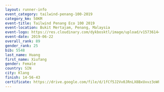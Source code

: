 ```yaml
--- 
layout: runner-info 
event_category: tailwind-penang-100-2019 
category_km: 50KM 
event-title: Tailwind Penang Eco 100 2019 
event-location: Bukit Mertajam, Penang, Malaysia 
event-logo: https://res.cloudinary.com/dykbosktl/image/upload/v1573614442/Logo/Logo_gqlzi3.jpg 
event-date: 2019-06-22 
overall_rank: 89
gender_rank: 25
bib: 5548
last_name: Huang
first_name: Xiufang
gender: Female
country: SIN
city: Klang
finish: 14-56-43
certificate: https://drive.google.com/file/d/1fCf5J2Vv0JRnLX8BxUxvz3oWFUJ5LHL/view?usp=sharing
--- 
```

